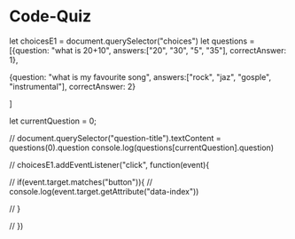 # Code-Quiz
let choicesE1 = document.querySelector("choices")
let questions = [{question: "what is 20+10", answers:["20", "30", "5", "35"], correctAnswer: 1},


{question: "what is my favourite song", answers:["rock", "jaz", "gosple", "instrumental"], correctAnswer: 2}


]

let currentQuestion = 0;

// document.querySelector("question-title").textContent = questions(0).question
console.log(questions[currentQuestion].question)

// choicesE1.addEventListener("click", function(event){

// if(event.target.matches("button")){
// console.log(event.target.getAttribute("data-index"))


// }


// })
